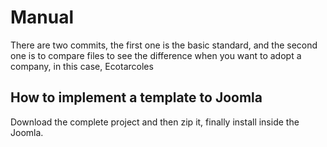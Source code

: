 # Manual 
There are two commits, the first one is the basic standard, and the second one is to compare files 
to see the difference when you want to adopt a company, in this case, Ecotarcoles 

## How to implement a template to Joomla

Download the complete project and then zip it, finally install inside the Joomla.
